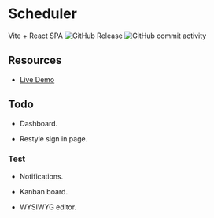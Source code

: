 # Scheduler

Vite + React SPA ![GitHub Release](https://img.shields.io/github/v/release/jakub-szewczyk/scheduler-react) ![GitHub commit activity](https://img.shields.io/github/commit-activity/w/jakub-szewczyk/scheduler-react)

## Resources

- [Live Demo](https://scheduler-react.jakubszewczyk.com.pl)

## Todo

- Dashboard.

- Restyle sign in page.

### Test

- Notifications.

- Kanban board.

- WYSIWYG editor.
